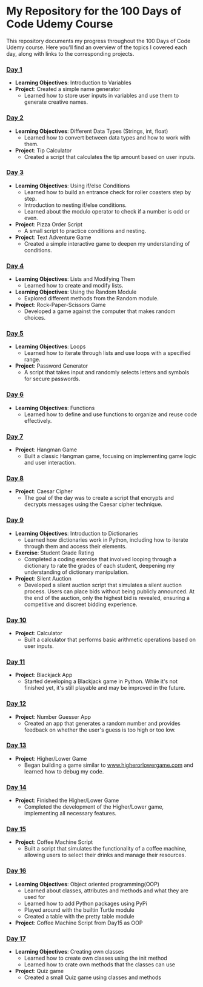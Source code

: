 # My Repository for the 100 Days of Code Udemy Course

This repository documents my progress throughout the 100 Days of Code Udemy course. Here you'll find an overview of the topics I covered each day, along with links to the corresponding projects.

### [Day 1](./Day001)
- **Learning Objectives**: Introduction to Variables
- **Project**: Created a simple name generator
  - Learned how to store user inputs in variables and use them to generate creative names.

### [Day 2](./Day002)
- **Learning Objectives**: Different Data Types (Strings, int, float)
  - Learned how to convert between data types and how to work with them.
- **Project**: Tip Calculator
  - Created a script that calculates the tip amount based on user inputs.

### [Day 3](./Day003)
- **Learning Objectives**: Using if/else Conditions
  - Learned how to build an entrance check for roller coasters step by step.
  - Introduction to nesting if/else conditions.
  - Learned about the modulo operator to check if a number is odd or even.
- **Project**: Pizza Order Script
  - A small script to practice conditions and nesting.
- **Project**: Text Adventure Game
  - Created a simple interactive game to deepen my understanding of conditions.

### [Day 4](./Day004)
- **Learning Objectives**: Lists and Modifying Them
  - Learned how to create and modify lists.
- **Learning Objectives**: Using the Random Module
  - Explored different methods from the Random module.
- **Project**: Rock-Paper-Scissors Game
  - Developed a game against the computer that makes random choices.

### [Day 5](./Day005)
- **Learning Objectives**: Loops
  - Learned how to iterate through lists and use loops with a specified range.
- **Project**: Password Generator
  - A script that takes input and randomly selects letters and symbols for secure passwords.

### [Day 6](./Day006)
- **Learning Objectives**: Functions
  - Learned how to define and use functions to organize and reuse code effectively.

### [Day 7](./Day007)
- **Project**: Hangman Game
  - Built a classic Hangman game, focusing on implementing game logic and user interaction.

### [Day 8](./Day008)
- **Project**: Caesar Cipher
  - The goal of the day was to create a script that encrypts and decrypts messages using the Caesar cipher technique.

### [Day 9](./Day009)
- **Learning Objectives**: Introduction to Dictionaries
  - Learned how dictionaries work in Python, including how to iterate through them and access their elements.
- **Exercise**: Student Grade Rating
  - Completed a coding exercise that involved looping through a dictionary to rate the grades of each student, deepening my understanding of dictionary manipulation.
- **Project**: Silent Auction
  - Developed a silent auction script that simulates a silent auction process. Users can place bids without being publicly announced. At the end of the auction, only the highest bid is revealed, ensuring a competitive and discreet bidding experience.

### [Day 10](./Day010)
- **Project**: Calculator
  - Built a calculator that performs basic arithmetic operations based on user inputs.

### [Day 11](./Day011)
- **Project**: Blackjack App
  - Started developing a Blackjack game in Python. While it's not finished yet, it's still playable and may be improved in the future.

### [Day 12](./Day012)
- **Project**: Number Guesser App
  - Created an app that generates a random number and provides feedback on whether the user's guess is too high or too low.

### [Day 13](./Day013)
- **Project**: Higher/Lower Game
  - Began building a game similar to www.higherorlowergame.com and learned how to debug my code.

### [Day 14](./Day014)
- **Project**: Finished the Higher/Lower Game
  - Completed the development of the Higher/Lower game, implementing all necessary features.

### [Day 15](./Day015)
- **Project**: Coffee Machine Script
  - Built a script that simulates the functionality of a coffee machine, allowing users to select their drinks and manage their resources.
  
### [Day 16](./Day016)
- **Learning Objectives**: Object oriented programming(OOP)
  - Learned about classes, attributes and methods and what they are used for
  - Learned how to add Python packages using PyPi
  - Played around with the builtin Turtle module
  - Created a table with the pretty table module
- **Project**: Coffee Machine Script from Day15 as OOP

### [Day 17](./Day017)
- **Learning Objectives**: Creating own classes
  - Learned how to create own classes using the init method
  - Learned how to crate own methods that the classes can use
- **Project**: Quiz game 
  - Created a small Quiz game using classes and methods
